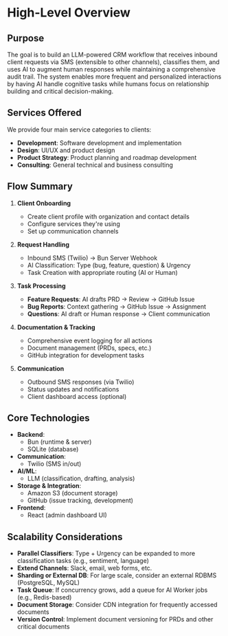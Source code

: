 # High-Level Overview

## Purpose

The goal is to build an LLM-powered CRM workflow that receives inbound client requests via SMS (extensible to other channels), classifies them, and uses AI to augment human responses while maintaining a comprehensive audit trail. The system enables more frequent and personalized interactions by having AI handle cognitive tasks while humans focus on relationship building and critical decision-making.

## Services Offered

We provide four main service categories to clients:
- **Development**: Software development and implementation
- **Design**: UI/UX and product design
- **Product Strategy**: Product planning and roadmap development
- **Consulting**: General technical and business consulting

## Flow Summary

1. **Client Onboarding**
   - Create client profile with organization and contact details
   - Configure services they're using
   - Set up communication channels

2. **Request Handling**
   - Inbound SMS (Twilio) → Bun Server Webhook
   - AI Classification: Type (bug, feature, question) & Urgency
   - Task Creation with appropriate routing (AI or Human)

3. **Task Processing**
   - **Feature Requests**: AI drafts PRD → Review → GitHub Issue
   - **Bug Reports**: Context gathering → GitHub Issue → Assignment
   - **Questions**: AI draft or Human response → Client communication

4. **Documentation & Tracking**
   - Comprehensive event logging for all actions
   - Document management (PRDs, specs, etc.)
   - GitHub integration for development tasks

5. **Communication**
   - Outbound SMS responses (via Twilio)
   - Status updates and notifications
   - Client dashboard access (optional)

## Core Technologies

- **Backend**: 
  - Bun (runtime & server)
  - SQLite (database)
- **Communication**: 
  - Twilio (SMS in/out)
- **AI/ML**:
  - LLM (classification, drafting, analysis)
- **Storage & Integration**:
  - Amazon S3 (document storage)
  - GitHub (issue tracking, development)
- **Frontend**:
  - React (admin dashboard UI)

## Scalability Considerations

- **Parallel Classifiers**: Type + Urgency can be expanded to more classification tasks (e.g., sentiment, language)
- **Extend Channels**: Slack, email, web forms, etc.
- **Sharding or External DB**: For large scale, consider an external RDBMS (PostgreSQL, MySQL)
- **Task Queue**: If concurrency grows, add a queue for AI Worker jobs (e.g., Redis-based)
- **Document Storage**: Consider CDN integration for frequently accessed documents
- **Version Control**: Implement document versioning for PRDs and other critical documents

